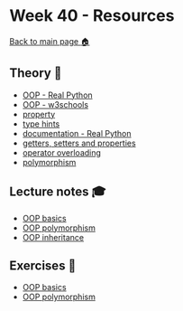 # Week 40 - Resources

[Back to main page :house:](https://github.com/aleylani/Python-AI24)


## Theory :book:
- [OOP - Real Python][OOP_real]
- [OOP - w3schools][w3OOP]
- [property][prop]
- [type hints](https://realpython.com/lessons/type-hinting/)
- [documentation - Real Python](https://realpython.com/documenting-python-code/)
- [getters, setters and properties](https://realpython.com/python-getter-setter/#using-properties-instead-of-getters-and-setters-the-python-way)
- [operator overloading](https://www.geeksforgeeks.org/operator-overloading-in-python/)
- [polymorphism](https://www.programiz.com/python-programming/polymorphism)

[OOP_real]: https://realpython.com/python3-object-oriented-programming/
[w3OOP]: https://www.w3schools.com/python/python_classes.asp
[prop]: https://www.programiz.com/python-programming/property


## Lecture notes :mortar_board:

- [OOP basics](https://github.com/aleylani/Python-AI24/blob/main/lectures/L11_OOP_basics.ipynb)
- [OOP polymorphism](https://github.com/aleylani/Python-AI24/blob/main/lectures/L12_OOP_polymorphism.ipynb)
- [OOP inheritance](https://github.com/aleylani/Python-AI24/blob/main/lectures/L13-inheritance.ipynb)

## Exercises :running:

- [OOP basics](https://github.com/aleylani/Python-course-AI24/blob/main/exercises/11_OOP_basic_exercise.ipynb)
- [OOP polymorphism](https://github.com/aleylani/Python-AI24/blob/main/exercises/12_OOP_polymorphism_exercise.ipynb)